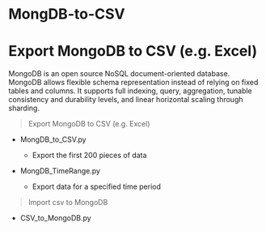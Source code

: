 # MongDB-to-CSV
Export MongoDB to CSV (e.g. Excel)
=====
MongoDB is an open source NoSQL document-oriented database. MongoDB allows flexible schema representation instead of relying on fixed tables and columns. It supports full indexing, query, aggregation, tunable consistency and durability levels, and linear horizontal scaling through sharding.

> Export MongoDB to CSV (e.g. Excel)
* MongDB_to_CSV.py
  * Export the first 200 pieces of data

* MongDB_TimeRange.py
  * Export data for a specified time period

> Import csv to MongoDB
* CSV_to_MongoDB.py
